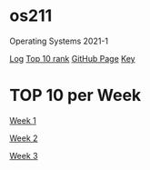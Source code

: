 # os211
Operating Systems 2021-1

[Log](https://angelindepthios.github.io/os211/TXT/mylog.txt) [Top 10 rank](https://angelindepthios.github.io/os211/TXT/myrank.txt) [GitHub Page](https://github.com/angelindepthios/os211) [Key](https://angelindepthios.github.io/os211/TXT/mypubkey.txt)

# TOP 10 per Week

[Week 1](https://angelindepthios.github.io/os211/w01)

[Week 2](https://angelindepthios.github.io/os211/W02/)

[Week 3](https://angelindepthios.github.io/os211/W03/)
